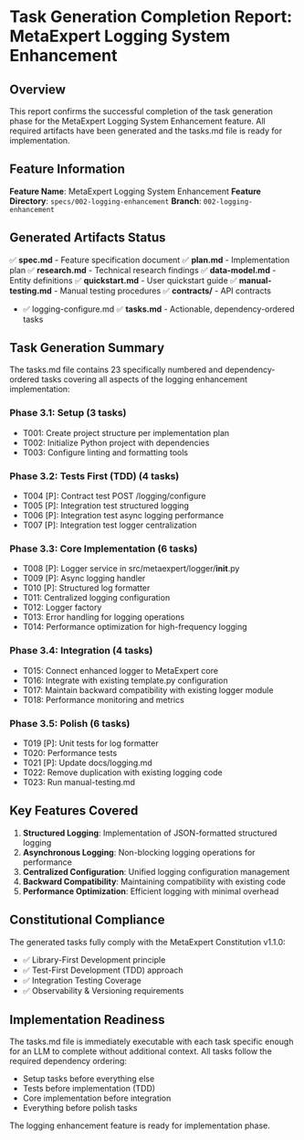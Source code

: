 # Task Generation Completion Report: MetaExpert Logging System Enhancement

## Overview
This report confirms the successful completion of the task generation phase for the MetaExpert Logging System Enhancement feature. All required artifacts have been generated and the tasks.md file is ready for implementation.

## Feature Information
**Feature Name**: MetaExpert Logging System Enhancement
**Feature Directory**: `specs/002-logging-enhancement`
**Branch**: `002-logging-enhancement`

## Generated Artifacts Status
✅ **spec.md** - Feature specification document
✅ **plan.md** - Implementation plan
✅ **research.md** - Technical research findings
✅ **data-model.md** - Entity definitions
✅ **quickstart.md** - User quickstart guide
✅ **manual-testing.md** - Manual testing procedures
✅ **contracts/** - API contracts
  - ✅ logging-configure.md
✅ **tasks.md** - Actionable, dependency-ordered tasks

## Task Generation Summary
The tasks.md file contains 23 specifically numbered and dependency-ordered tasks covering all aspects of the logging enhancement implementation:

### Phase 3.1: Setup (3 tasks)
- T001: Create project structure per implementation plan
- T002: Initialize Python project with dependencies
- T003: Configure linting and formatting tools

### Phase 3.2: Tests First (TDD) (4 tasks)
- T004 [P]: Contract test POST /logging/configure
- T005 [P]: Integration test structured logging
- T006 [P]: Integration test async logging performance
- T007 [P]: Integration test logger centralization

### Phase 3.3: Core Implementation (6 tasks)
- T008 [P]: Logger service in src/metaexpert/logger/__init__.py
- T009 [P]: Async logging handler
- T010 [P]: Structured log formatter
- T011: Centralized logging configuration
- T012: Logger factory
- T013: Error handling for logging operations
- T014: Performance optimization for high-frequency logging

### Phase 3.4: Integration (4 tasks)
- T015: Connect enhanced logger to MetaExpert core
- T016: Integrate with existing template.py configuration
- T017: Maintain backward compatibility with existing logger module
- T018: Performance monitoring and metrics

### Phase 3.5: Polish (6 tasks)
- T019 [P]: Unit tests for log formatter
- T020: Performance tests
- T021 [P]: Update docs/logging.md
- T022: Remove duplication with existing logging code
- T023: Run manual-testing.md

## Key Features Covered
1. **Structured Logging**: Implementation of JSON-formatted structured logging
2. **Asynchronous Logging**: Non-blocking logging operations for performance
3. **Centralized Configuration**: Unified logging configuration management
4. **Backward Compatibility**: Maintaining compatibility with existing code
5. **Performance Optimization**: Efficient logging with minimal overhead

## Constitutional Compliance
The generated tasks fully comply with the MetaExpert Constitution v1.1.0:
- ✅ Library-First Development principle
- ✅ Test-First Development (TDD) approach
- ✅ Integration Testing Coverage
- ✅ Observability & Versioning requirements

## Implementation Readiness
The tasks.md file is immediately executable with each task specific enough for an LLM to complete without additional context. All tasks follow the required dependency ordering:
- Setup tasks before everything else
- Tests before implementation (TDD)
- Core implementation before integration
- Everything before polish tasks

The logging enhancement feature is ready for implementation phase.
